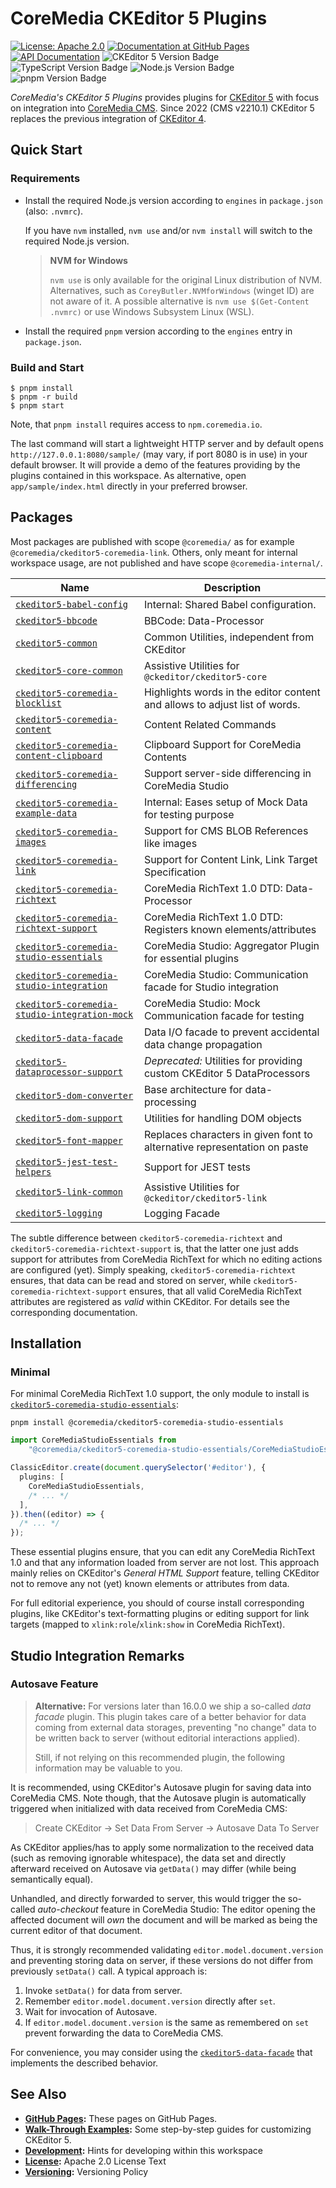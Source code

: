# CoreMedia CKEditor 5 Plugins

[![License: Apache 2.0][badge:license:Apache2]](./LICENSE)
[![Documentation at GitHub Pages][badge:docs:GHPages]][gp:ckeditor-plugins]
[![API Documentation][docs:api:badge]][docs:api]
![CKEditor 5 Version Badge][badge:ckeditor]
![TypeScript Version Badge][badge:lang:typescript]
![Node.js Version Badge][badge:engine:nodejs]
![pnpm Version Badge][badge:engine:pnpm]

_CoreMedia's CKEditor 5 Plugins_ provides plugins for [CKEditor 5][] with focus
on integration into [CoreMedia CMS][]. Since 2022 (CMS v2210.1) CKEditor 5
replaces the previous integration of [CKEditor 4][].

## Quick Start

### Requirements

* Install the required Node.js version according to `engines` in `package.json`
  (also: `.nvmrc`).

  If you have `nvm` installed, `nvm use` and/or `nvm install` will switch to the
  required Node.js version.

  > **NVM for Windows**
  >
  > `nvm use` is only available for the original Linux distribution of NVM.
  > Alternatives, such as `CoreyButler.NVMforWindows` (winget ID) are not
  > aware of it. A possible alternative is `nvm use $(Get-Content .nvmrc)` or
  > use Windows Subsystem Linux (WSL).

* Install the required `pnpm` version according to the `engines` entry in
  `package.json`.

### Build and Start

```text
$ pnpm install
$ pnpm -r build
$ pnpm start
```

Note, that `pnpm install` requires access to `npm.coremedia.io`.

The last command will start a lightweight HTTP server and by default opens
`http://127.0.0.1:8080/sample/` (may vary, if port 8080 is in use) in your
default browser. It will provide a demo of the features providing by the
plugins contained in this workspace. As alternative, open
`app/sample/index.html` directly in your preferred browser.

## Packages

Most packages are published with scope `@coremedia/` as for example
`@coremedia/ckeditor5-coremedia-link`. Others, only meant for internal
workspace usage, are not published and have scope `@coremedia-internal/`.

| Name                                              | Description                                                                |
|---------------------------------------------------|----------------------------------------------------------------------------|
| [`ckeditor5-babel-config`][]                      | Internal: Shared Babel configuration.                                      |
| [`ckeditor5-bbcode`][]                            | BBCode: Data-Processor                                                     |
| [`ckeditor5-common`][]                            | Common Utilities, independent from CKEditor                                |
| [`ckeditor5-core-common`][]                       | Assistive Utilities for `@ckeditor/ckeditor5-core`                         |
| [`ckeditor5-coremedia-blocklist`][]               | Highlights words in the editor content and allows to adjust list of words. |
| [`ckeditor5-coremedia-content`][]                 | Content Related Commands                                                   |
| [`ckeditor5-coremedia-content-clipboard`][]       | Clipboard Support for CoreMedia Contents                                   |
| [`ckeditor5-coremedia-differencing`][]            | Support server-side differencing in CoreMedia Studio                       |
| [`ckeditor5-coremedia-example-data`][]            | Internal: Eases setup of Mock Data for testing purpose                     |
| [`ckeditor5-coremedia-images`][]                  | Support for CMS BLOB References like images                                |
| [`ckeditor5-coremedia-link`][]                    | Support for Content Link, Link Target Specification                        |
| [`ckeditor5-coremedia-richtext`][]                | CoreMedia RichText 1.0 DTD: Data-Processor                                 |
| [`ckeditor5-coremedia-richtext-support`][]        | CoreMedia RichText 1.0 DTD: Registers known elements/attributes            |
| [`ckeditor5-coremedia-studio-essentials`][]       | CoreMedia Studio: Aggregator Plugin for essential plugins                  |
| [`ckeditor5-coremedia-studio-integration`][]      | CoreMedia Studio: Communication facade for Studio integration              |
| [`ckeditor5-coremedia-studio-integration-mock`][] | CoreMedia Studio: Mock Communication facade for testing                    |
| [`ckeditor5-data-facade`][]                       | Data I/O facade to prevent accidental data change propagation              |
| [`ckeditor5-dataprocessor-support`][]             | _Deprecated:_ Utilities for providing custom CKEditor 5 DataProcessors     |
| [`ckeditor5-dom-converter`][]                     | Base architecture for data-processing                                      |
| [`ckeditor5-dom-support`][]                       | Utilities for handling DOM objects                                         |
| [`ckeditor5-font-mapper`][]                       | Replaces characters in given font to alternative representation on paste   |
| [`ckeditor5-jest-test-helpers`][]                 | Support for JEST tests                                                     |
| [`ckeditor5-link-common`][]                       | Assistive Utilities for `@ckeditor/ckeditor5-link`                         |
| [`ckeditor5-logging`][]                           | Logging Facade                                                             |

The subtle difference between `ckeditor5-coremedia-richtext` and
`ckeditor5-coremedia-richtext-support` is, that the latter one just adds support
for attributes from CoreMedia RichText for which no editing actions are configured
(yet). Simply speaking, `ckeditor5-coremedia-richtext` ensures, that data can be
read and stored on server, while `ckeditor5-coremedia-richtext-support` ensures,
that all valid CoreMedia RichText attributes are registered as _valid_ within
CKEditor. For details see the corresponding documentation.

## Installation

### Minimal

For minimal CoreMedia RichText 1.0 support, the only module to install is
[`ckeditor5-coremedia-studio-essentials`][]:

```text
pnpm install @coremedia/ckeditor5-coremedia-studio-essentials
```

```ts
import CoreMediaStudioEssentials from
    "@coremedia/ckeditor5-coremedia-studio-essentials/CoreMediaStudioEssentials";

ClassicEditor.create(document.querySelector('#editor'), {
  plugins: [
    CoreMediaStudioEssentials,
    /* ... */
  ],
}).then((editor) => {
  /* ... */
});
```

These essential plugins ensure, that you can edit any CoreMedia RichText 1.0
and that any information loaded from server are not lost. This approach
mainly relies on CKEditor's _General HTML Support_ feature, telling
CKEditor not to remove any not (yet) known elements or attributes from data.

For full editorial experience, you should of course install corresponding
plugins, like CKEditor's text-formatting plugins or editing support for link
targets (mapped to `xlink:role`/`xlink:show` in CoreMedia RichText).

## Studio Integration Remarks

### Autosave Feature

> **Alternative:** For versions later than 16.0.0 we ship a so-called
> _data facade_ plugin. This plugin takes care of a better behavior
> for data coming from external data storages, preventing "no change" data
> to be written back to server (without editorial interactions applied).
>
> Still, if not relying on this recommended plugin, the following information
> may be valuable to you.

It is recommended, using CKEditor's Autosave plugin for saving data into
CoreMedia CMS. Note though, that the Autosave plugin is automatically triggered
when initialized with data received from CoreMedia CMS:

> Create CKEditor → Set Data From Server → Autosave Data To Server

As CKEditor applies/has to apply some normalization to the received data (such
as removing ignorable whitespace), the data set and directly afterward
received on Autosave via `getData()` may differ (while being semantically
equal).

Unhandled, and directly forwarded to server, this would trigger the so-called
_auto-checkout_ feature in CoreMedia Studio: The editor opening the affected
document will _own_ the document and will be marked as being the current
editor of that document.

Thus, it is strongly recommended validating `editor.model.document.version`
and preventing storing data on server, if these versions do not differ from
previously `setData()` call. A typical approach is:

1. Invoke `setData()` for data from server.
2. Remember `editor.model.document.version` directly after `set`.
3. Wait for invocation of Autosave.
4. If `editor.model.document.version` is the same as remembered on `set` prevent
   forwarding the data to CoreMedia CMS.

For convenience, you may consider using the [`ckeditor5-data-facade`][] that
implements the described behavior.

## See Also

* **[GitHub Pages][gp:ckeditor-plugins]:** These pages on GitHub Pages.
* **[Walk-Through Examples](./examples/README.md):** Some step-by-step guides
  for customizing CKEditor 5.
* **[Development](./DEVELOPMENT.md):** Hints for developing within this workspace
* **[License](./LICENSE):** Apache 2.0 License Text
* **[Versioning](./VERSIONING.md):** Versioning Policy

<!-- ===========================================================[References] -->

[`ckeditor5-babel-config`]: <./packages/ckeditor5-babel-config> "@coremedia-internal/ckeditor5-babel-config"
[`ckeditor5-bbcode`]: <./packages/ckeditor5-bbcode> "@coremedia/ckeditor5-bbcode"
[`ckeditor5-common`]: <./packages/ckeditor5-common> "@coremedia/ckeditor5-common"
[`ckeditor5-core-common`]: <./packages/ckeditor5-core-common> "@coremedia/ckeditor5-core-common"
[`ckeditor5-coremedia-blocklist`]: <./packages/ckeditor5-coremedia-blocklist> "@coremedia/ckeditor5-coremedia-blocklist"
[`ckeditor5-coremedia-content`]: <./packages/ckeditor5-coremedia-content> "@coremedia/ckeditor5-coremedia-content"
[`ckeditor5-coremedia-content-clipboard`]: <./packages/ckeditor5-coremedia-content-clipboard> "@coremedia/ckeditor5-coremedia-content-clipboard"
[`ckeditor5-coremedia-differencing`]: <./packages/ckeditor5-coremedia-differencing> "@coremedia/ckeditor5-coremedia-differencing"
[`ckeditor5-coremedia-example-data`]: <./packages/ckeditor5-coremedia-example-data> "@coremedia-internal/ckeditor5-coremedia-example-data"
[`ckeditor5-coremedia-images`]: <./packages/ckeditor5-coremedia-images> "@coremedia/ckeditor5-coremedia-images"
[`ckeditor5-coremedia-link`]: <./packages/ckeditor5-coremedia-link> "@coremedia/ckeditor5-coremedia-link"
[`ckeditor5-coremedia-richtext`]: <./packages/ckeditor5-coremedia-richtext> "@coremedia/ckeditor5-coremedia-richtext"
[`ckeditor5-coremedia-richtext-support`]: <./packages/ckeditor5-coremedia-richtext-support> "@coremedia/ckeditor5-coremedia-richtext-support"
[`ckeditor5-coremedia-studio-essentials`]: <./packages/ckeditor5-coremedia-studio-essentials> "@coremedia/ckeditor5-coremedia-studio-essentials"
[`ckeditor5-coremedia-studio-integration`]: <./packages/ckeditor5-coremedia-studio-integration> "@coremedia/ckeditor5-coremedia-studio-integration"
[`ckeditor5-coremedia-studio-integration-mock`]: <./packages/ckeditor5-coremedia-studio-integration-mock> "@coremedia/ckeditor5-coremedia-studio-integration-mock"
[`ckeditor5-data-facade`]: <./packages/ckeditor5-data-facade> "@coremedia/ckeditor5-data-facade"
[`ckeditor5-dataprocessor-support`]: <./packages/ckeditor5-dataprocessor-support> "@coremedia/ckeditor5-dataprocessor-support"
[`ckeditor5-dom-converter`]: <./packages/ckeditor5-dom-converter> "@coremedia/ckeditor5-dom-converter"
[`ckeditor5-dom-support`]: <./packages/ckeditor5-dom-support> "@coremedia/ckeditor5-dom-support"
[`ckeditor5-font-mapper`]: <./packages/ckeditor5-font-mapper> "@coremedia/ckeditor5-font-mapper"
[`ckeditor5-jest-test-helpers`]: <./packages/ckeditor5-jest-test-helpers> "@coremedia-internal/ckeditor5-jest-test-helpers"
[`ckeditor5-link-common`]: <./packages/ckeditor5-link-common> "@coremedia/ckeditor5-link-common"
[`ckeditor5-logging`]: <./packages/ckeditor5-logging> "@coremedia/ckeditor5-logging"
[docs:api]: <https://coremedia.github.io/ckeditor-plugins/docs/api/> "CoreMedia CKEditor 5 Plugins – API Documentation"
[docs:api:badge]: <https://img.shields.io/badge/docs-%F0%9F%93%83%20API-informational?style=for-the-badge>
[badge:docs:GHPages]: <https://img.shields.io/badge/docs-%F0%9F%93%9D%20GH%20Pages-informational?style=for-the-badge>
[badge:license:Apache2]: <https://img.shields.io/badge/license-Apache_2.0-informational?style=for-the-badge>
[badge:engine:nodejs]: <https://img.shields.io/badge/Node.js-20-informational?style=for-the-badge&logo=node.js&logoColor=white>
[badge:engine:pnpm]: <https://img.shields.io/badge/pnpm-8.6.9-informational?style=for-the-badge&logo=pnpm&logoColor=white>
[badge:lang:typescript]: <https://img.shields.io/badge/TypeScript-5.3.3-informational?style=for-the-badge&logo=typescript&logoColor=white>
[badge:ckeditor]: <https://img.shields.io/badge/CKEditor-41.0.0-informational?style=for-the-badge&logo=ckeditor5&logoColor=white>
[CKEditor 4]: <https://ckeditor.com/ckeditor-4/> "CKEditor 4 | Visual Text Editor for HTML"
[CKEditor 5]: <https://ckeditor.com/ckeditor-5/> "CKEditor 5 | Powerful Framework with Modular Architecture"
[CoreMedia CMS]: <https://www.coremedia.com/> "Best-of-Breed Digital Experience Platform CoreMedia"
[gp:ckeditor-plugins]: <https://coremedia.github.io/ckeditor-plugins/>  "CoreMedia CKEditor 5 Plugins – GitHub Pages"
